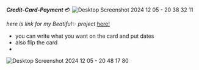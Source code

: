 ***Credit-Card-Payment*** :credit_card: ![Desktop Screenshot 2024 12 05 - 20 38 32 11](https://github.com/user-attachments/assets/756dd74a-a763-4bc3-89cf-478797240a74)

*here is link for my* *Beatiful*:sparkles:  *project* 
[here!](http://127.0.0.1:5500/index.html)
* you can write what you want on the card and put dates
* also flip the card
* 
![Desktop Screenshot 2024 12 05 - 20 48 17 80](https://github.com/user-attachments/assets/0f2fa556-2629-4357-8732-f48ad4ecc32b)

